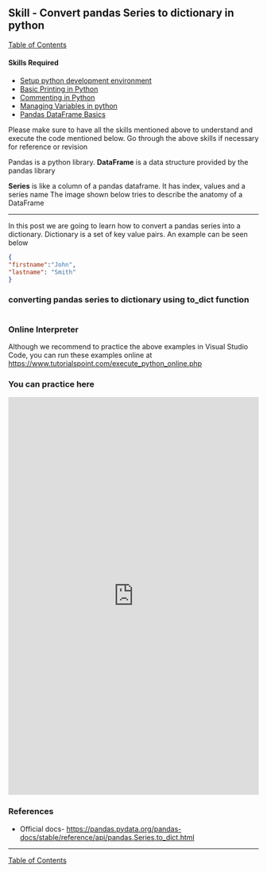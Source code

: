## Skill - Convert pandas Series to dictionary in python

[Table of Contents](https://nagasudhir.blogspot.com/2020/04/taming-python-table-of-contents.html)

#### Skills Required
* [Setup python development environment](https://nagasudhir.blogspot.com/2020/04/setup-python-development-environment_14.html)
* [Basic Printing in Python](https://nagasudhir.blogspot.com/2020/04/basic-printing-in-python.html)
* [Commenting in Python](https://nagasudhir.blogspot.com/2020/04/comments-in-python.html)
* [Managing Variables in python](https://nagasudhir.blogspot.com/2020/04/managing-variables-in-python.html)
* [Pandas DataFrame Basics](https://nagasudhir.blogspot.com/2020/05/pandas-dataframe-basics.html)

Please make sure to have all the skills mentioned above to understand and execute the code mentioned below. Go through the above skills if necessary for reference or revision

Pandas is a python library.
**DataFrame** is a data structure provided by the pandas library

**Series** is like a column of a pandas dataframe. It has index, values and a series name
The image shown below tries to describe the anatomy of a DataFrame
<hr/>
In this post we are going to learn how to convert a pandas series into a dictionary. Dictionary is a set of key value pairs. An example can be seen below

```json
{
"firstname":"John",
"lastname": "Smith"
}
```

### converting pandas series to dictionary using to_dict function
```python
```

### Online Interpreter
Although we recommend to practice the above examples in Visual Studio Code, you can run these examples online at https://www.tutorialspoint.com/execute_python_online.php

### You can practice here
<iframe height="800px" width="100%" src="https://repl.it/repls/WeirdUnknownDribbleware?lite=true" scrolling="no" frameborder="no" allowtransparency="true" allowfullscreen="true" sandbox="allow-forms allow-pointer-lock allow-popups allow-same-origin allow-scripts allow-modals"></iframe>

### References
* Official docs- https://pandas.pydata.org/pandas-docs/stable/reference/api/pandas.Series.to_dict.html
<hr/>

[Table of Contents](https://nagasudhir.blogspot.com/2020/04/taming-python-table-of-contents.html)


<!--stackedit_data:
eyJwcm9wZXJ0aWVzIjoidGl0bGU6IENvbnZlcnQgcGFuZGFzIF
NlcmllcyB0byBkaWN0aW9uYXJ5IGluIHB5dGhvblxuYXV0aG9y
OiBOYWdhc3VkaGlyIFB1bGxhXG5kYXRlOiAnMjAyMC0wNy0wNC
dcbnRhZ3M6ICdweXRob24sIGxlYXJuaW5nLCB0dXRvcmlhbCwg
dGFtaW5nX3B5dGhvbl9za2lsbCdcbmNhdGVnb3JpZXM6IHRhbW
luZ19weXRob25fc2tpbGxcbiIsImhpc3RvcnkiOlstMTE4NTM5
MjE3Myw0MzI3OTI4NzQsMTIxOTM0NjY4OSwtNzA5Nzg0MDM2LC
02MTM5MDE5MzYsMTc4MDY3MjM4MywxNzgwNjcyMzgzLDE3ODA2
NzIzODNdfQ==
-->